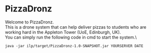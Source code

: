 # PizzaDronz
Welcome to PizzaDronz.\
This is a drone system that can help deliver pizzas to students who are working hard in the Appleton Tower (UoE, Edinburgh, UK).\
You can simply run the following code in cmd to start the system.\
```
java -jar ilp/target/PizzaDronz-1.0-SNAPSHOT.jar YOURSERVER DATE 
```

